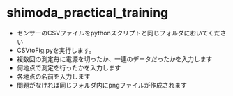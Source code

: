# shimoda_practical_training
- センサーのCSVファイルをpythonスクリプトと同じフォルダにおいてください
- CSVtoFig.pyを実行します。
- 複数回の測定毎に電源を切ったか、一連のデータだったかを入力します
- 何地点で測定を行ったかを入力します
- 各地点の名前を入力します
- 問題がなければ同じフォルダ内にpngファイルが作成されます
